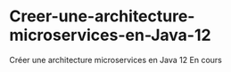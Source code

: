 # Creer-une-architecture-microservices-en-Java-12
Créer une architecture microservices en Java 12
En cours
